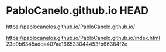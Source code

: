 # PabloCanelo.github.io HEAD
https://pablocanelos.github.io/PabloCanelo.github.io/  

https://pablocanelos.github.io/PabloCanelo.github.io/index.html
23d9b6345adda407ae166533044453fb66384f2e
